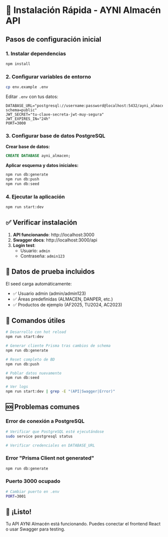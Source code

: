 # 🚀 Instalación Rápida - AYNI Almacén API

## Pasos de configuración inicial

### 1. Instalar dependencias
```bash
npm install
```

### 2. Configurar variables de entorno
```bash
cp env.example .env
```

Editar `.env` con tus datos:
```env
DATABASE_URL="postgresql://username:password@localhost:5432/ayni_almacen?schema=public"
JWT_SECRET="tu-clave-secreta-jwt-muy-segura"
JWT_EXPIRES_IN="24h"
PORT=3000
```

### 3. Configurar base de datos PostgreSQL

**Crear base de datos:**
```sql
CREATE DATABASE ayni_almacen;
```

**Aplicar esquema y datos iniciales:**
```bash
npm run db:generate
npm run db:push
npm run db:seed
```

### 4. Ejecutar la aplicación
```bash
npm run start:dev
```

## ✅ Verificar instalación

1. **API funcionando**: http://localhost:3000
2. **Swagger docs**: http://localhost:3000/api
3. **Login test**: 
   - Usuario: `admin`
   - Contraseña: `admin123`

## 🎯 Datos de prueba incluidos

El seed carga automáticamente:
- ✅ Usuario admin (admin/admin123)
- ✅ Áreas predefinidas (ALMACEN, DANPER, etc.)
- ✅ Productos de ejemplo (AF2025, TU2024, AC2023)

## 🔧 Comandos útiles

```bash
# Desarrollo con hot reload
npm run start:dev

# Generar cliente Prisma tras cambios de schema
npm run db:generate

# Reset completo de BD
npm run db:push

# Poblar datos nuevamente
npm run db:seed

# Ver logs
npm run start:dev | grep -E "(API|Swagger|Error)"
```

## 🆘 Problemas comunes

### Error de conexión a PostgreSQL
```bash
# Verificar que PostgreSQL esté ejecutándose
sudo service postgresql status

# Verificar credenciales en DATABASE_URL
```

### Error "Prisma Client not generated"
```bash
npm run db:generate
```

### Puerto 3000 ocupado
```bash
# Cambiar puerto en .env
PORT=3001
```

## 🎉 ¡Listo!

Tu API AYNI Almacén está funcionando. Puedes conectar el frontend React o usar Swagger para testing.
